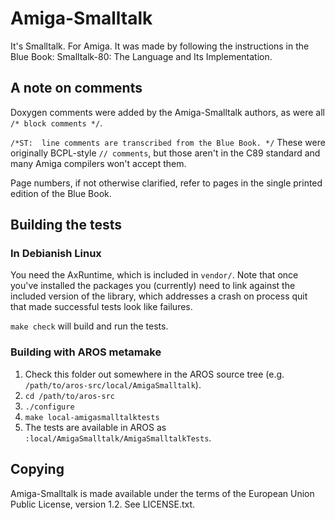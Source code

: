 # Amiga-Smalltalk

It's Smalltalk. For Amiga. It was made by following the instructions in the Blue Book:
Smalltalk-80: The Language and Its Implementation.

## A note on comments

Doxygen comments were added by the Amiga-Smalltalk authors, as were all `/* block comments */`.

`/*ST:  line comments are transcribed from the Blue Book. */` These were originally BCPL-style
`// comments`, but those aren't in the C89 standard and many Amiga compilers won't accept them.

Page numbers, if not otherwise clarified, refer to pages in the single printed edition of the Blue Book.

## Building the tests

### In Debianish Linux

You need the AxRuntime, which is included in `vendor/`. Note that once you've installed the packages you (currently) need to link against the included version of the library, which addresses a crash on process quit that made successful tests look like failures.

`make check` will build and run the tests.

### Building with AROS metamake

1. Check this folder out somewhere in the AROS source tree (e.g. `/path/to/aros-src/local/AmigaSmalltalk`).
2. `cd /path/to/aros-src`
3. `./configure`
4. `make local-amigasmalltalktests`
5. The tests are available in AROS as `:local/AmigaSmalltalk/AmigaSmalltalkTests`.


## Copying

Amiga-Smalltalk is made available under the terms of the European Union Public License, version 1.2. See LICENSE.txt.
